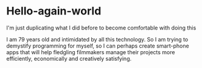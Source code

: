 # Hello-again-world
I'm just duplicating what I did before to become comfortable with doing this

I am 79 years old and intimidated by all this technology.  So I am trying to demystify programming for myself, so I can perhaps create smart-phone apps that will help fledgling filmmakers manage their projects more efficiently, economically and creatively satisfying.
